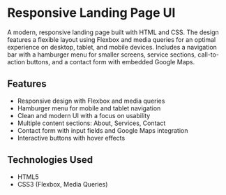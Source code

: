 # Responsive Landing Page UI
A modern, responsive landing page built with HTML and CSS. The design features a flexible layout using Flexbox and media queries for an optimal experience on desktop, tablet, and mobile devices. Includes a navigation bar with a hamburger menu for smaller screens, service sections, call-to-action buttons, and a contact form with embedded Google Maps.
## Features
- Responsive design with Flexbox and media queries
- Hamburger menu for mobile and tablet navigation
- Clean and modern UI with a focus on usability
- Multiple content sections: About, Services, Contact
- Contact form with input fields and Google Maps integration
- Interactive buttons with hover effects
## Technologies Used
- HTML5
- CSS3 (Flexbox, Media Queries)

